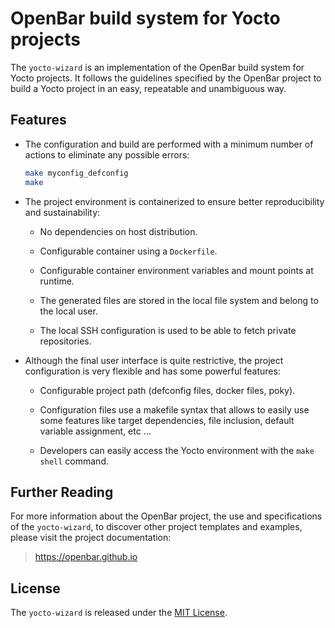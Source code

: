 # OpenBar build system for Yocto projects

The `yocto-wizard` is an implementation of the OpenBar build system for Yocto
projects. It follows the guidelines specified by the OpenBar project to build
a Yocto project in an easy, repeatable and unambiguous way.

## Features

* The configuration and build are performed with a minimum number of actions to
  eliminate any possible errors:

  ```bash
  make myconfig_defconfig
  make
  ```

* The project environment is containerized to ensure better reproducibility and
  sustainability:

  * No dependencies on host distribution.

  * Configurable container using a `Dockerfile`.

  * Configurable container environment variables and mount points at runtime.

  * The generated files are stored in the local file system and belong to the
    local user.

  * The local SSH configuration is used to be able to fetch private
    repositories.

* Although the final user interface is quite restrictive, the project
  configuration is very flexible and has some powerful features:

  * Configurable project path (defconfig files, docker files, poky).

  * Configuration files use a makefile syntax that allows to easily use some
    features like target dependencies, file inclusion, default variable
    assignment, etc ...

  * Developers can easily access the Yocto environment with the `make shell`
    command.

## Further Reading

For more information about the OpenBar project, the use and specifications of
the `yocto-wizard`, to discover other project templates and examples, please
visit the project documentation:

> https://openbar.github.io

## License

The `yocto-wizard` is released under the [MIT License](LICENSE.md).
